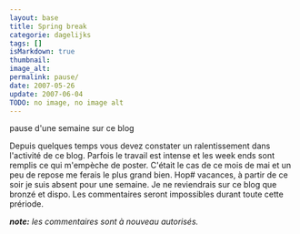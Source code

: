 ```yaml
---
layout: base
title: Spring break
categorie: dagelijks
tags: []
isMarkdown: true
thumbnail: 
image_alt: 
permalink: pause/
date: 2007-05-26
update: 2007-06-04
TODO: no image, no image alt
---
```


pause d'une semaine sur ce blog

Depuis quelques temps vous devez constater un ralentissement dans l'activité de ce blog. Parfois le travail est intense et les week ends sont remplis ce qui m'empèche de poster. C'était le cas de ce mois de mai et un peu de repose me ferais le plus grand bien. Hop# vacances, à partir de ce soir je suis absent pour une semaine. Je ne reviendrais sur ce blog que bronzé et dispo. Les commentaires seront impossibles durant toute cette prériode.

***note:** les commentaires sont à nouveau autorisés.*
